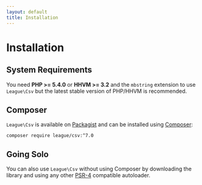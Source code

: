 ```yaml
---
layout: default
title: Installation
---
```


# Installation

## System Requirements

You need **PHP >= 5.4.0** or **HHVM >= 3.2** and the `mbstring` extension to use `League\Csv` but the latest stable version of PHP/HHVM is recommended.

## Composer

`League\Csv` is available on [Packagist](https://packagist.org/packages/league/csv) and can be installed using [Composer](https://getcomposer.org/):

~~~
composer require league/csv:^7.0
~~~

## Going Solo

You can also use `League\Csv` without using Composer by downloading the library and using any other [PSR-4](http://www.php-fig.org/psr/psr-4/) compatible autoloader.
